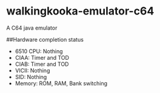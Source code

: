 # walkingkooka-emulator-c64
A C64 java emulator

##Hardware completion status
- 6510 CPU: Nothing
- CIAA: Timer and TOD
- CIAB: Timer and TOD
- VICII: Nothing
- SID: Nothing
- Memory: ROM, RAM, Bank switching
